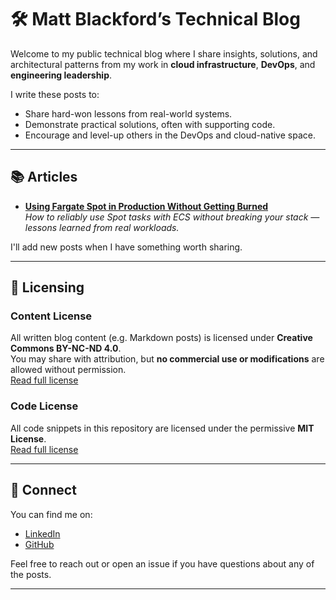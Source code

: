 # 🛠️ Matt Blackford’s Technical Blog

Welcome to my public technical blog where I share insights, solutions, and architectural patterns from my work in **cloud infrastructure**, **DevOps**, and **engineering leadership**.

I write these posts to:
- Share hard-won lessons from real-world systems.
- Demonstrate practical solutions, often with supporting code.
- Encourage and level-up others in the DevOps and cloud-native space.

---

## 📚 Articles

- **[Using Fargate Spot in Production Without Getting Burned](./posts/2025-03-08-fargate-spot-in-production.md)**  
  _How to reliably use Spot tasks with ECS without breaking your stack — lessons learned from real workloads._

I'll add new posts when I have something worth sharing.

---

## 📝 Licensing

### Content License
All written blog content (e.g. Markdown posts) is licensed under **Creative Commons BY-NC-ND 4.0**.  
You may share with attribution, but **no commercial use or modifications** are allowed without permission.  
[Read full license](./LICENSE-content.txt)

### Code License
All code snippets in this repository are licensed under the permissive **MIT License**.  
[Read full license](./LICENSE-code.txt)

---

## 🔗 Connect

You can find me on:

- [LinkedIn](https://www.linkedin.com/in/matthew-blackford/)
- [GitHub](https://github.com/mblackford)

Feel free to reach out or open an issue if you have questions about any of the posts.

---
